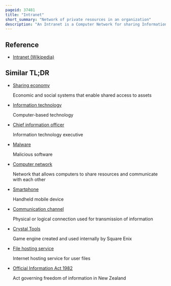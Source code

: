 ```yaml
---
pageid: 37481
title: "Intranet"
short_summary: "Network of private resources in an organization"
description: "An Intranet is a Computer Network for sharing Information easier Communication Collaboration tools operational Systems and other Computing Services within an Organization usually to the Exclusion of Access by Outsiders. The Term is used in Contrast to public Networks such as the Internet but uses the same Technology based on the Internet Protocol Suite."
---
```


## Reference

- [Intranet (Wikipedia)](https://en.wikipedia.org/?curid=37481)

## Similar TL;DR

- [Sharing economy](/tldr/en/sharing-economy)

  Economic and social systems that enable shared access to assets

- [Information technology](/tldr/en/information-technology)

  Computer-based technology

- [Chief information officer](/tldr/en/chief-information-officer)

  Information technology executive

- [Malware](/tldr/en/malware)

  Malicious software

- [Computer network](/tldr/en/computer-network)

  Network that allows computers to share resources and communicate with each other

- [Smartphone](/tldr/en/smartphone)

  Handheld mobile device

- [Communication channel](/tldr/en/communication-channel)

  Physical or logical connection used for transmission of information

- [Crystal Tools](/tldr/en/crystal-tools)

  Game engine created and used internally by Square Enix

- [File hosting service](/tldr/en/file-hosting-service)

  Internet hosting service for user files

- [Official Information Act 1982](/tldr/en/official-information-act-1982)

  Act governing freedom of information in New Zealand
